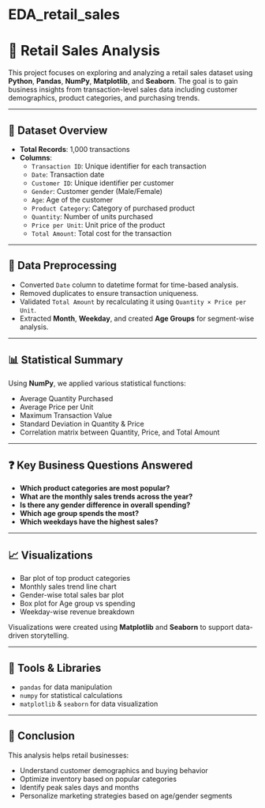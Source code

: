 # EDA_retail_sales

# 🛒 Retail Sales Analysis

This project focuses on exploring and analyzing a retail sales dataset using **Python**, **Pandas**, **NumPy**, **Matplotlib**, and **Seaborn**. The goal is to gain business insights from transaction-level sales data including customer demographics, product categories, and purchasing trends.

---

## 📁 Dataset Overview

- **Total Records**: 1,000 transactions  
- **Columns**:
  - `Transaction ID`: Unique identifier for each transaction
  - `Date`: Transaction date
  - `Customer ID`: Unique identifier per customer
  - `Gender`: Customer gender (Male/Female)
  - `Age`: Age of the customer
  - `Product Category`: Category of purchased product
  - `Quantity`: Number of units purchased
  - `Price per Unit`: Unit price of the product
  - `Total Amount`: Total cost for the transaction

---

## 🔧 Data Preprocessing

- Converted `Date` column to datetime format for time-based analysis.
- Removed duplicates to ensure transaction uniqueness.
- Validated `Total Amount` by recalculating it using `Quantity × Price per Unit`.
- Extracted **Month**, **Weekday**, and created **Age Groups** for segment-wise analysis.

---

## 📊 Statistical Summary

Using **NumPy**, we applied various statistical functions:

- Average Quantity Purchased
- Average Price per Unit
- Maximum Transaction Value
- Standard Deviation in Quantity & Price
- Correlation matrix between Quantity, Price, and Total Amount

---

## ❓ Key Business Questions Answered

- **Which product categories are most popular?**
- **What are the monthly sales trends across the year?**
- **Is there any gender difference in overall spending?**
- **Which age group spends the most?**
- **Which weekdays have the highest sales?**

---

## 📈 Visualizations

- Bar plot of top product categories
- Monthly sales trend line chart
- Gender-wise total sales bar plot
- Box plot for Age group vs spending
- Weekday-wise revenue breakdown

Visualizations were created using **Matplotlib** and **Seaborn** to support data-driven storytelling.

---

## 🚀 Tools & Libraries

- `pandas` for data manipulation
- `numpy` for statistical calculations
- `matplotlib` & `seaborn` for data visualization

---

## 📌 Conclusion

This analysis helps retail businesses:
- Understand customer demographics and buying behavior
- Optimize inventory based on popular categories
- Identify peak sales days and months
- Personalize marketing strategies based on age/gender segments
